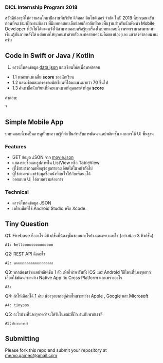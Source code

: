 ### DICL Internship Program 2018

สวัสดีน้องๆที่ให้ความสนใจมาฝึกงานที่บริษัท ดิจิตอล อินไซด์เดอร์ จำกัด ในปี 2018 นี้ทุกๆคนครับ ก่อนที่จะเข้ามาฝึกงานกับเรา พี่มีบททดสอบเล็กน้อยเกี่ยวกับทักษะพื้นฐานสำหรับนักพัฒนา Mobile Developer พี่ยังไม่ได้คาดหวังให้สามารถตอบหรือรู้ทุกเรื่องในบททดสอบนี้ เพราะเรามาสามารถมาเรียนรู้กันภายหลังได้ แต่อยากให้ทุกคนทำด้วยตัวเองทดสอบความคิิดของน้องๆเอง แล้วส่งคำตอบมานะครับ 

## Code in Swift or Java / Kotlin

1. ดาวน์โหลดข้อมูล [data.json](https://github.com/memogames/dicl-intern-18/blob/master/data.json) และเขียนโค้ดเพื่อหาคำตอบ
- 1.1 หาคะแนนเฉลี่ย **score** ของนักเรียน
- 1.2 แสดงชื่อและเกรดของนักเรียนที่ได้คะแนนมากว่า 70 ขึ้นไป
- 1.3 ค้นหาชื่อนักเรียนที่มีคะแนนมากที่สุดและต่ำที่สุด **score**

คำตอบ:
```
?
```

## Simple Mobile App

บททดสอบนี้จะเป็นการดูทักษะความรู้ที่จำเป็นสำหรับการพัฒนาแอปพลิเคชั่น และการใช้ UI พื้นฐาน

### Features
- GET ข้อมูล JSON จาก [movie.json](https://github.com/memogames/dicl-intern-18/blob/master/movie.json)
- แสดงรายชื่อและรูปภาพใน ListView หรือ TableView
- ผู้ใช้สามารถกดเพื่อดูข้อมูลรายละเอียดได้ในหน้าถัดไป
- ผู้ใช้สามารถแชร์ข้อมูลชื่อหนังที่สนใจให้กับเพื่อนๆได้
- ออกแบบ UI ได้ตามความต้องการ

### Technical
- ดาวน์โหลดข้อมูล JSON
- เครื่องมือที่ใช้ Android Studio หรือ Xcode.

## Tiny Question
Q1: Firebase คืออะไร มีฟังก์ชั่นที่น้องๆชื่นชอบนอะไรบ้างและเพราะอะไร (อย่างน้อย 3 ฟังก์ชั่น)

```
A1: helloooooooooooooo
```

Q2: REST API คืออะไร

```
A2: เทสสสสสสสสสสสสสสสสสสส
```

Q3: หากต้องสร้างแอปพลิเคชั่น 1 ตัว เพื่อให้รองรับทั้ง iOS และ Android วิิธีไหนที่น้องๆอยากเลือกใช้พัฒนาระหว่าง Native App กับ Cross Platform และเพราะอะไร 

```
A3:
```

Q4: ถ้าให้เลือกได้ 1 ค่าย น้องๆอยากอยู่ค่ายไหนระหว่าง Apple , Google และ Microsoft

```
A4: tinypos
```

Q5: อะไรบ้างที่น้องๆคาดว่าจะได้รับในขณะที่ฝึกงานกับพวกเรา?

```
A5:ประสบการณ์
```

## Submitting

Please fork this repo and submit your repository at memo.games@gmail.com
